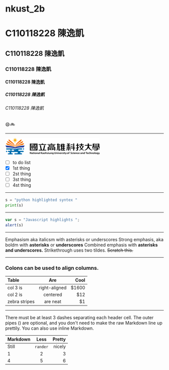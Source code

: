 # nkust_2b
# C110118228 陳逸凱
## C110118228 陳逸凱
### C110118228 陳逸凱
#### C110118228 陳逸凱
##### C110118228 陳逸凱
###### C110118228 陳逸凱

😄🚲

----

![NKUST](logo.png "NKUST")

- [ ] to do list
- [x] 1st thing
- [ ] 2st thing
- [ ] 3st thing
- [ ] 4st thing

---

```python
s = "python highlighted syntex "
print(s)
```
---

```js
var s = "Javascript highlights ";
alert(s)
````
---

Emphasism aka italicsm with asterisks or underscores
Strong emphasis, aka boldm with **asterisks** or **underscores**
Combined emphasis with **asterisks and underscores.**
Strikethrough uses two tildes. ~~Scratch this.~~

---

### Colons can be used to align columns.
|  Table  | Are |  Cool  |
| :-------|:-------:|-------:|
|col 3 is|right-aligned|$1600|
|col 2 is|centered|$12|
|zebra stripes|are neat|$1|

---

<p>There must be at least 3 dashes separating each header cell.
The outer pipes () are optional, and you don't need to make the
raw Markdown line up prettily. You can also use inline Markdown.</p>

|Markdown|Less|Pretty|
| :----|:----:|-----:|
|Still| `rander`|nicely|
|  1  |    2    |   3  |
|  4  |    5    |   6  |
